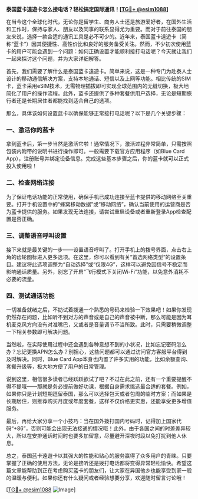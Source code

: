 **泰国蓝卡遠遊卡怎么接电话？轻松搞定国际通讯！[[TG💪+ @esim1088](https://t.me/s/esim1088)]**

在当今这个全球化时代，无论你是留学生、商务人士还是旅游爱好者，在国外生活和工作时，保持与家人、朋友以及同事的联系显得尤为重要。而对于前往泰国的朋友来说，选择一款合适的通讯工具是必不可少的。近年来，泰国蓝卡遠遊卡（简称“蓝卡”）因其便捷性、高性价比和良好的服务备受关注。然而，不少初次使用蓝卡的用户可能会遇到一个问题：如何正确设置才能顺利接打电话呢？今天就让我们一起来探讨这个问题，并为大家详细解答。

首先，我们需要了解什么是泰国蓝卡遠遊卡。简单来说，这是一种专门为赴泰人士设计的移动通信解决方案，支持本地通话、短信以及上网等功能。相比传统的SIM卡，蓝卡采用eSIM技术，无需物理插拔即可实现全球范围内的无缝切换，极大地简化了用户的操作流程。此外，蓝卡还提供了多种套餐供用户选择，无论是短期旅行者还是长期居住者都能找到适合自己的选项。

那么，具体该如何设置蓝卡以确保能够正常接打电话呢？以下是几个关键步骤：

### 一、激活你的蓝卡
拿到蓝卡后，第一步当然是激活它啦！通常情况下，激活过程非常简单，只需按照包装内附带的说明书进行操作即可。一般需要下载官方应用程序（如Blue Card App），注册账号并绑定设备信息。完成这些基本步骤之后，你的蓝卡就可以正式投入使用啦！

### 二、检查网络连接
为了保证电话功能的正常使用，确保手机已成功连接至蓝卡提供的移动网络至关重要。打开手机设置中的“蜂窝移动数据”或“移动网络”，确认当前使用的运营商是否为蓝卡提供的服务。如果发现无法连接，请尝试重启设备或者重新登录App检查配置是否正确。

### 三、调整语音呼叫设置
接下来就是最关键的一步——设置语音呼叫了。打开手机上的拨号界面，点击右上角的齿轮图标进入更多选项。在这里，你可以看到有关“首选网络类型”的设置条目。建议将此选项调整为“自动选择”或“仅限4G”，这样可以避免因信号不稳定而影响通话质量。另外，别忘了开启“飞行模式下关闭Wi-Fi”功能，以免意外消耗不必要的流量。

### 四、测试通话功能
一切准备就绪之后，不妨试着拨通一个熟悉的号码来检验一下效果吧！如果你发现仍然存在问题，比如听不到对方的声音或是自己的声音被中断，那么可能是因为耳机麦克风方向没有对准嘴巴，又或者是音量调节不当所致。此时，只需要稍微调整一下相关参数即可解决问题。

当然啦，在实际使用过程中还会遇到各种意想不到的小状况，比如忘记密码怎么办？忘记更换APN怎么办？别担心，这些问题都可以通过访问官方客服平台得到及时解决。同时，Blue Card App本身也内置了许多实用的功能，比如余额查询、套餐升级等，极大地方便了用户的日常管理。

说到这里，相信很多读者已经跃跃欲试了吧？不过在此之前，还有一个重要提醒不得不提哦——那就是务必提前做好功课，根据自身需求挑选最合适的套餐。例如，如果你只是计划短期逗留泰国，那么可以选择包天或者包周的临时方案；而如果是长期居住，则推荐购买月度或年度套餐，这样不仅价格更实惠，还能享受更多增值服务。

最后，再给大家分享一个小技巧：当在国外拨打国内号码时，记得加上国家代码“+86”，否则可能会出现无法接通的情况哦！此外，由于各国之间的时差差异较大，所以在安排通话时间时也要多加留意，尽量避开深夜时段以免打扰到他人休息。

总之，泰国蓝卡遠遊卡以其强大的性能和贴心的服务赢得了众多用户的青睐。只要掌握了正确的使用方法，无论是接听还是拨打电话都将变得异常轻松愉快。希望这篇文章能帮助到正在考虑购买蓝卡的朋友们，让大家在异国他乡也能享受到家一般的温暖与便利。如果你还有什么疑问或者经验想要分享，欢迎随时留言讨论哦！

[[TG💪+ @esim1088](https://t.me/s/esim1088) ![Image](https://i.postimg.cc/4NQfJmqS/Snipaste-2025-05-13-00-14-12.png)]